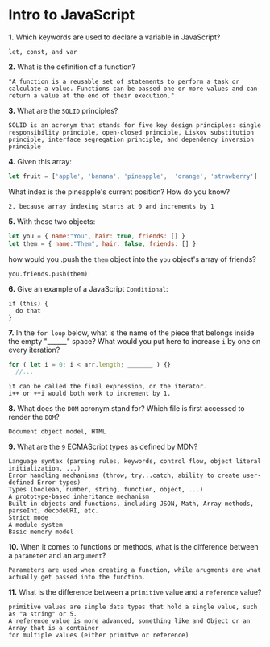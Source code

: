 # Intro to JavaScript

**1.** Which keywords are used to declare a variable in JavaScript?
<!-- enter you answer in the space below -->
```
let, const, and var
```
**2.** What is the definition of a function?
<!-- enter you answer in the space below -->
```
"A function is a reusable set of statements to perform a task or calculate a value. Functions can be passed one or more values and can return a value at the end of their execution."
```
**3.** What are the `SOLID` principles?
<!-- enter you answer in the space below -->
```
SOLID is an acronym that stands for five key design principles: single responsibility principle, open-closed principle, Liskov substitution principle, interface segregation principle, and dependency inversion principle
```
**4.** Given this array: 
```js
let fruit = ['apple', 'banana', 'pineapple',  'orange', 'strawberry']
``` 
What index is the pineapple's current position? How do you know?
<!-- enter you answer in the space below -->
```
2, because array indexing starts at 0 and increments by 1
```
**5.** With these two objects: 
```js
let you = { name:"You", hair: true, friends: [] }
let them = { name:"Them", hair: false, friends: [] }
```
how would you .push the `them` object into the `you` object's array of friends?
<!-- enter you answer in the space below -->
```
you.friends.push(them)
```

**6.** Give an example of a JavaScript `Conditional`:
<!-- enter you answer in the space below -->
```
if (this) {
  do that
}
```
**7.** In the `for loop` below, what is the name of the piece that belongs inside the empty "______" space? What would you put here to increase `i` by one on every iteration?
```js
for ( let i = 0; i < arr.length; _______ ) {}
  //...
```
<!-- enter you answer in the space below -->
```
it can be called the final expression, or the iterator.
i++ or ++i would both work to increment by 1. 
```
**8.** What does the `DOM` acronym stand for? Which file is first accessed to render the `DOM`?
<!-- enter you answer in the space below -->
```
Document object model, HTML
```

**9.** What are the `9` ECMAScript types as defined by MDN?
<!-- enter you answer in the space below -->
```
Language syntax (parsing rules, keywords, control flow, object literal initialization, ...)
Error handling mechanisms (throw, try...catch, ability to create user-defined Error types)
Types (boolean, number, string, function, object, ...)
A prototype-based inheritance mechanism
Built-in objects and functions, including JSON, Math, Array methods, parseInt, decodeURI, etc.
Strict mode
A module system
Basic memory model
```
**10.** When it comes to functions or methods, what is the difference between a `parameter` and an `argument`?
<!-- enter you answer in the space below -->
```
Parameters are used when creating a function, while arugments are what actually get passed into the function.
```
**11.** What is the difference between a `primitive` value and a `reference` value?
<!-- enter you answer in the space below -->
```
primitive values are simple data types that hold a single value, such as "a string" or 5. 
A reference value is more advanced, something like and Object or an Array that is a container
for multiple values (either primitve or reference)
```